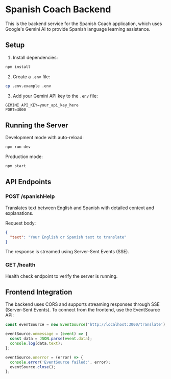 # Spanish Coach Backend

This is the backend service for the Spanish Coach application, which uses Google's Gemini AI to provide Spanish language learning assistance.

## Setup

1. Install dependencies:
```bash
npm install
```

2. Create a `.env` file:
```bash
cp .env.example .env
```

3. Add your Gemini API key to the `.env` file:
```
GEMINI_API_KEY=your_api_key_here
PORT=3000
```

## Running the Server

Development mode with auto-reload:
```bash
npm run dev
```

Production mode:
```bash
npm start
```

## API Endpoints

### POST /spanishHelp
Translates text between English and Spanish with detailed context and explanations.

Request body:
```json
{
  "text": "Your English or Spanish text to translate"
}
```

The response is streamed using Server-Sent Events (SSE).

### GET /health
Health check endpoint to verify the server is running.

## Frontend Integration

The backend uses CORS and supports streaming responses through SSE (Server-Sent Events). To connect from the frontend, use the EventSource API:

```javascript
const eventSource = new EventSource('http://localhost:3000/translate');

eventSource.onmessage = (event) => {
  const data = JSON.parse(event.data);
  console.log(data.text);
};

eventSource.onerror = (error) => {
  console.error('EventSource failed:', error);
  eventSource.close();
};
``` 